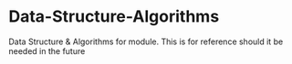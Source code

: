 # Data-Structure-Algorithms
Data Structure &amp; Algorithms for module.
This is for reference should it be needed in the future
